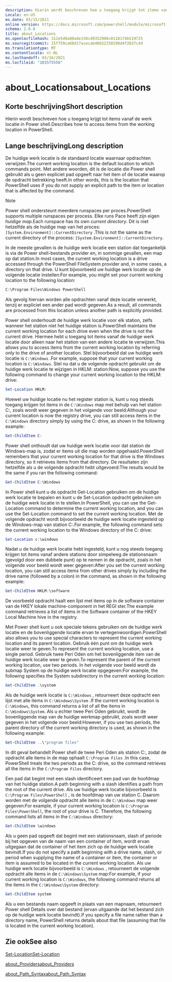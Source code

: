 ```yaml
---
description: Hierin wordt beschreven hoe u toegang krijgt tot items vanaf de werk locatie in Power shell.
Locale: en-US
ms.date: 03/15/2021
online version: https://docs.microsoft.com/powershell/module/microsoft.powershell.core/about/about_locations?view=powershell-7.1&WT.mc_id=ps-gethelp
schema: 2.0.0
title: about_Locations
ms.openlocfilehash: 312e5d8a80ade150cd9352908c0118174b519725
ms.sourcegitcommit: 15f759ca68d17acecab46b52250298d4f2037c4d
ms.translationtype: MT
ms.contentlocale: nl-NL
ms.lasthandoff: 03/16/2021
ms.locfileid: "103575556"
---
```

# <a name="about_locations"></a><span data-ttu-id="a9e87-103">about_Locations</span><span class="sxs-lookup"><span data-stu-id="a9e87-103">about_Locations</span></span>

## <a name="short-description"></a><span data-ttu-id="a9e87-104">Korte beschrijving</span><span class="sxs-lookup"><span data-stu-id="a9e87-104">Short description</span></span>
<span data-ttu-id="a9e87-105">Hierin wordt beschreven hoe u toegang krijgt tot items vanaf de werk locatie in Power shell.</span><span class="sxs-lookup"><span data-stu-id="a9e87-105">Describes how to access items from the working location in PowerShell.</span></span>

## <a name="long-description"></a><span data-ttu-id="a9e87-106">Lange beschrijving</span><span class="sxs-lookup"><span data-stu-id="a9e87-106">Long description</span></span>

<span data-ttu-id="a9e87-107">De huidige werk locatie is de standaard locatie waarnaar opdrachten verwijzen.</span><span class="sxs-lookup"><span data-stu-id="a9e87-107">The current working location is the default location to which commands point.</span></span>
<span data-ttu-id="a9e87-108">Met andere woorden, dit is de locatie die Power shell gebruikt als u geen expliciet pad opgeeft naar het item of de locatie waarop de opdracht betrekking heeft.</span><span class="sxs-lookup"><span data-stu-id="a9e87-108">In other words, this is the location that PowerShell uses if you do not supply an explicit path to the item or location that is affected by the command.</span></span>

> [!NOTE]
> <span data-ttu-id="a9e87-109">Power shell ondersteunt meerdere runspaces per proces.</span><span class="sxs-lookup"><span data-stu-id="a9e87-109">PowerShell supports multiple runspaces per process.</span></span> <span data-ttu-id="a9e87-110">Elke runs Pace heeft zijn eigen _huidige map_.</span><span class="sxs-lookup"><span data-stu-id="a9e87-110">Each runspace has its own _current directory_.</span></span> <span data-ttu-id="a9e87-111">Dit is niet hetzelfde als de huidige map van het proces: `[System.Environment]::CurrentDirectory` .</span><span class="sxs-lookup"><span data-stu-id="a9e87-111">This is not the same as the current directory of the process: `[System.Environment]::CurrentDirectory`.</span></span>

<span data-ttu-id="a9e87-112">In de meeste gevallen is de huidige werk locatie een station dat toegankelijk is via de Power shell-bestands provider en, in sommige gevallen, een map op dat station.</span><span class="sxs-lookup"><span data-stu-id="a9e87-112">In most cases, the current working location is a drive accessed through the PowerShell FileSystem provider and, in some cases, a directory on that drive.</span></span>
<span data-ttu-id="a9e87-113">U kunt bijvoorbeeld uw huidige werk locatie op de volgende locatie instellen:</span><span class="sxs-lookup"><span data-stu-id="a9e87-113">For example, you might set your current working location to the following location:</span></span>

```powershell
C:\Program Files\Windows PowerShell
```

<span data-ttu-id="a9e87-114">Als gevolg hiervan worden alle opdrachten vanaf deze locatie verwerkt, tenzij er expliciet een ander pad wordt gegeven.</span><span class="sxs-lookup"><span data-stu-id="a9e87-114">As a result, all commands are processed from this location unless another path is explicitly provided.</span></span>

<span data-ttu-id="a9e87-115">Power shell onderhoudt de huidige werk locatie voor elk station, zelfs wanneer het station niet het huidige station is.</span><span class="sxs-lookup"><span data-stu-id="a9e87-115">PowerShell maintains the current working location for each drive even when the drive is not the current drive.</span></span> <span data-ttu-id="a9e87-116">Hiermee hebt u toegang tot items vanaf de huidige werk locatie door alleen naar het station van een andere locatie te verwijzen.</span><span class="sxs-lookup"><span data-stu-id="a9e87-116">This allows you to access items from the current working location by referring only to the drive of another location.</span></span>
<span data-ttu-id="a9e87-117">Stel bijvoorbeeld dat uw huidige werk locatie is `C:\Windows` .</span><span class="sxs-lookup"><span data-stu-id="a9e87-117">For example, suppose that your current working location is `C:\Windows`.</span></span> <span data-ttu-id="a9e87-118">Stel nu dat u de volgende opdracht gebruikt om de huidige werk locatie te wijzigen in HKLM: station:</span><span class="sxs-lookup"><span data-stu-id="a9e87-118">Now, suppose you use the following command to change your current working location to the HKLM: drive:</span></span>

```powershell
Set-Location HKLM:
```

<span data-ttu-id="a9e87-119">Hoewel uw huidige locatie nu het register station is, kunt u nog steeds toegang krijgen tot items in de `C:\Windows` map met behulp van het station C:, zoals wordt weer gegeven in het volgende voor beeld:</span><span class="sxs-lookup"><span data-stu-id="a9e87-119">Although your current location is now the registry drive, you can still access items in the `C:\Windows` directory simply by using the C: drive, as shown in the following example:</span></span>

```powershell
Get-ChildItem C:
```

<span data-ttu-id="a9e87-120">Power shell onthoudt dat uw huidige werk locatie voor dat station de Windows-map is, zodat er items uit die map worden opgehaald.</span><span class="sxs-lookup"><span data-stu-id="a9e87-120">PowerShell remembers that your current working location for that drive is the Windows directory, so it retrieves items from that directory.</span></span> <span data-ttu-id="a9e87-121">De resultaten zijn hetzelfde als u de volgende opdracht hebt uitgevoerd:</span><span class="sxs-lookup"><span data-stu-id="a9e87-121">The results would be the same if you ran the following command:</span></span>

```powershell
Get-ChildItem C:\Windows
```

<span data-ttu-id="a9e87-122">In Power shell kunt u de opdracht Get-Location gebruiken om de huidige werk locatie te bepalen en kunt u de Set-Location opdracht gebruiken om de huidige werk locatie in te stellen.</span><span class="sxs-lookup"><span data-stu-id="a9e87-122">In PowerShell, you can use the Get-Location command to determine the current working location, and you can use the Set-Location command to set the current working location.</span></span> <span data-ttu-id="a9e87-123">Met de volgende opdracht wordt bijvoorbeeld de huidige werk locatie ingesteld op de Windows-map van station C:.</span><span class="sxs-lookup"><span data-stu-id="a9e87-123">For example, the following command sets the current working location to the Windows directory of the C: drive:</span></span>

```powershell
Set-Location c:\windows
```

<span data-ttu-id="a9e87-124">Nadat u de huidige werk locatie hebt ingesteld, kunt u nog steeds toegang krijgen tot items vanaf andere stations door simpelweg de stationsnaam (gevolgd door een dubbele punt) op te nemen in de opdracht, zoals in het volgende voor beeld wordt weer gegeven:</span><span class="sxs-lookup"><span data-stu-id="a9e87-124">After you set the current working location, you can still access items from other drives simply by including the drive name (followed by a colon) in the command, as shown in the following example:</span></span>

```powershell
Get-ChildItem HKLM:\software
```

<span data-ttu-id="a9e87-125">De voorbeeld opdracht haalt een lijst met items op in de software container van de HKEY lokale machine-component in het REGI ster.</span><span class="sxs-lookup"><span data-stu-id="a9e87-125">The example command retrieves a list of items in the Software container of the HKEY Local Machine hive in the registry.</span></span>

<span data-ttu-id="a9e87-126">Met Power shell kunt u ook speciale tekens gebruiken om de huidige werk locatie en de bovenliggende locatie ervan te vertegenwoordigen.</span><span class="sxs-lookup"><span data-stu-id="a9e87-126">PowerShell also allows you to use special characters to represent the current working location and its parent location.</span></span> <span data-ttu-id="a9e87-127">Gebruik één punt om de huidige werk locatie weer te geven.</span><span class="sxs-lookup"><span data-stu-id="a9e87-127">To represent the current working location, use a single period.</span></span> <span data-ttu-id="a9e87-128">Gebruik twee Peri Oden om het bovenliggende item van de huidige werk locatie weer te geven.</span><span class="sxs-lookup"><span data-stu-id="a9e87-128">To represent the parent of the current working location, use two periods.</span></span> <span data-ttu-id="a9e87-129">In het volgende voor beeld wordt de submap System op de huidige werk locatie opgegeven:</span><span class="sxs-lookup"><span data-stu-id="a9e87-129">For example, the following specifies the System subdirectory in the current working location:</span></span>

```powershell
Get-ChildItem .\system
```

<span data-ttu-id="a9e87-130">Als de huidige werk locatie is `C:\Windows` , retourneert deze opdracht een lijst met alle items in `C:\Windows\System` .</span><span class="sxs-lookup"><span data-stu-id="a9e87-130">If the current working location is `C:\Windows`, this command returns a list of all the items in `C:\Windows\System`.</span></span> <span data-ttu-id="a9e87-131">Als u echter twee Peri Oden gebruikt, wordt de bovenliggende map van de huidige werkmap gebruikt, zoals wordt weer gegeven in het volgende voor beeld:</span><span class="sxs-lookup"><span data-stu-id="a9e87-131">However, if you use two periods, the parent directory of the current working directory is used, as shown in the following example:</span></span>

```powershell
Get-ChildItem ..\"program files"
```

<span data-ttu-id="a9e87-132">In dit geval behandelt Power shell de twee Peri Oden als station C:, zodat de opdracht alle items in de map ophaalt `C:\Program Files` .</span><span class="sxs-lookup"><span data-stu-id="a9e87-132">In this case, PowerShell treats the two periods as the C: drive, so the command retrieves all the items in the `C:\Program Files` directory.</span></span>

<span data-ttu-id="a9e87-133">Een pad dat begint met een slash identificeert een pad van de hoofdmap van het huidige station.</span><span class="sxs-lookup"><span data-stu-id="a9e87-133">A path beginning with a slash identifies a path from the root of the current drive.</span></span> <span data-ttu-id="a9e87-134">Als uw huidige werk locatie bijvoorbeeld is `C:\Program Files\PowerShell` , is de hoofdmap van uw station C. Daarom worden met de volgende opdracht alle items in de `C:\Windows` map weer gegeven:</span><span class="sxs-lookup"><span data-stu-id="a9e87-134">For example, if your current working location is `C:\Program Files\PowerShell`, the root of your drive is C. Therefore, the following command lists all items in the `C:\Windows` directory:</span></span>

```powershell
Get-ChildItem \windows
```

<span data-ttu-id="a9e87-135">Als u geen pad opgeeft dat begint met een stationsnaam, slash of periode bij het opgeven van de naam van een container of item, wordt ervan uitgegaan dat de container of het item zich op de huidige werk locatie bevindt.</span><span class="sxs-lookup"><span data-stu-id="a9e87-135">If you do not specify a path beginning with a drive name, slash, or period when supplying the name of a container or item, the container or item is assumed to be located in the current working location.</span></span> <span data-ttu-id="a9e87-136">Als uw huidige werk locatie bijvoorbeeld is `C:\Windows` , retourneert de volgende opdracht alle items in de `C:\Windows\System` map:</span><span class="sxs-lookup"><span data-stu-id="a9e87-136">For example, if your current working location is `C:\Windows`, the following command returns all the items in the `C:\Windows\System` directory:</span></span>

```powershell
Get-ChildItem system
```

<span data-ttu-id="a9e87-137">Als u een bestands naam opgeeft in plaats van een mapnaam, retourneert Power shell Details over dat bestand (ervan uitgaande dat het bestand zich op de huidige werk locatie bevindt).</span><span class="sxs-lookup"><span data-stu-id="a9e87-137">If you specify a file name rather than a directory name, PowerShell returns details about that file (assuming that file is located in the current working location).</span></span>

## <a name="see-also"></a><span data-ttu-id="a9e87-138">Zie ook</span><span class="sxs-lookup"><span data-stu-id="a9e87-138">See also</span></span>

[<span data-ttu-id="a9e87-139">Set-Location</span><span class="sxs-lookup"><span data-stu-id="a9e87-139">Set-Location</span></span>](xref:Microsoft.PowerShell.Management.Set-Location)

[<span data-ttu-id="a9e87-140">about_Providers</span><span class="sxs-lookup"><span data-stu-id="a9e87-140">about_Providers</span></span>](about_Providers.md)

[<span data-ttu-id="a9e87-141">about_Path_Syntax</span><span class="sxs-lookup"><span data-stu-id="a9e87-141">about_Path_Syntax</span></span>](about_Path_Syntax.md)
